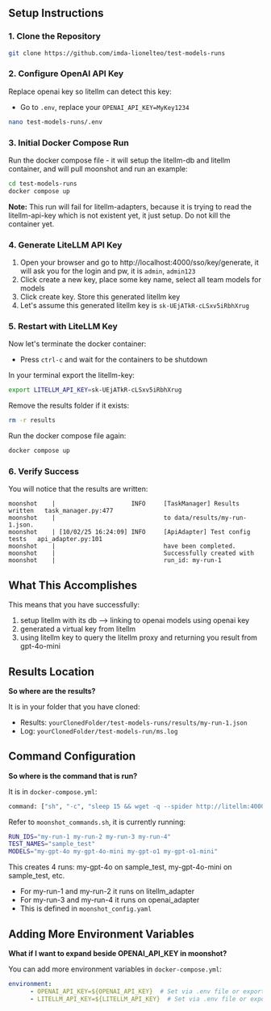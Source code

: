 ## Setup Instructions

### 1. Clone the Repository

```bash
git clone https://github.com/imda-lionelteo/test-models-runs
```

### 2. Configure OpenAI API Key

Replace openai key so litellm can detect this key:
- Go to `.env`, replace your `OPENAI_API_KEY=MyKey1234`

```bash
nano test-models-runs/.env
```

### 3. Initial Docker Compose Run

Run the docker compose file - it will setup the litellm-db and litellm container, and will pull moonshot and run an example:

```bash
cd test-models-runs
docker compose up
```

**Note:** This run will fail for litellm-adapters, because it is trying to read the litellm-api-key which is not existent yet, it just setup. Do not kill the container yet.

### 4. Generate LiteLLM API Key

1. Open your browser and go to http://localhost:4000/sso/key/generate, it will ask you for the login and pw, it is `admin`, `admin123`
2. Click create a new key, place some key name, select all team models for models
3. Click create key. Store this generated litellm key
4. Let's assume this generated litellm key is `sk-UEjATkR-cLSxv5iRbhXrug`

### 5. Restart with LiteLLM Key

Now let's terminate the docker container:
- Press `ctrl-c` and wait for the containers to be shutdown

In your terminal export the litellm-key:

```bash
export LITELLM_API_KEY=sk-UEjATkR-cLSxv5iRbhXrug
```

Remove the results folder if it exists:

```bash
rm -r results
```

Run the docker compose file again:

```bash
docker compose up
```

### 6. Verify Success

You will notice that the results are written:

```
moonshot    |                     INFO     [TaskManager] Results written   task_manager.py:477
moonshot    |                              to data/results/my-run-1.json.                     
moonshot    | [10/02/25 16:24:09] INFO     [ApiAdapter] Test config tests   api_adapter.py:101
moonshot    |                              have been completed.                               
moonshot    |                              Successfully created with                          
moonshot    |                              run_id: my-run-1 
```

## What This Accomplishes

This means that you have successfully:

1. setup litellm with its db --> linking to openai models using openai key
2. generated a virtual key from litellm
3. using litellm key to query the litellm proxy and returning you result from gpt-4o-mini

## Results Location

**So where are the results?**

It is in your folder that you have cloned:
- Results: `yourClonedFolder/test-models-runs/results/my-run-1.json`
- Log: `yourClonedFolder/test-models-run/ms.log`

## Command Configuration

**So where is the command that is run?**

It is in `docker-compose.yml`:

```bash
command: ["sh", "-c", "sleep 15 && wget -q --spider http://litellm:4000/health/liveliness || echo 'Health check failed, continuing anyway' && chmod +x ./moonshot_commands.sh && ./moonshot_commands.sh"]
```

Refer to `moonshot_commands.sh`, it is currently running:

```bash
RUN_IDS="my-run-1 my-run-2 my-run-3 my-run-4"
TEST_NAMES="sample_test"
MODELS="my-gpt-4o my-gpt-4o-mini my-gpt-o1 my-gpt-o1-mini"
```

This creates 4 runs: my-gpt-4o on sample_test, my-gpt-4o-mini on sample_test, etc.

- For my-run-1 and my-run-2 it runs on litellm_adapter
- For my-run-3 and my-run-4 it runs on openai_adapter
- This is defined in `moonshot_config.yaml`

## Adding More Environment Variables

**What if I want to expand beside OPENAI_API_KEY in moonshot?**

You can add more environment variables in `docker-compose.yml`:

```yaml
environment:
      - OPENAI_API_KEY=${OPENAI_API_KEY}  # Set via .env file or export
      - LITELLM_API_KEY=${LITELLM_API_KEY}  # Set via .env file or export
```